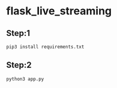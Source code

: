 # flask_live_streaming

## Step:1
```
pip3 install requirements.txt
```
## Step:2
```
python3 app.py
```
